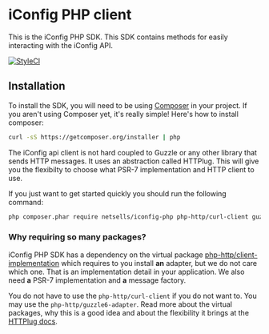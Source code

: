 # iConfig PHP client

This is the iConfig PHP SDK. This SDK contains methods for easily interacting 
with the iConfig API. 

[![StyleCI](https://styleci.io/repos/70829548/shield?branch=master)](https://styleci.io/repos/70829548)

## Installation

To install the SDK, you will need to be using [Composer](http://getcomposer.org/) 
in your project. 
If you aren't using Composer yet, it's really simple! Here's how to install 
composer:

```bash
curl -sS https://getcomposer.org/installer | php
```

The iConfig api client is not hard coupled to Guzzle or any other library that sends HTTP messages. It uses an abstraction 
called HTTPlug. This will give you the flexibilty to choose what PSR-7 implementation and HTTP client to use. 

If you just want to get started quickly you should run the following command: 

```bash
php composer.phar require netsells/iconfig-php php-http/curl-client guzzlehttp/psr7
```

### Why requiring so many packages?

iConfig PHP SDK has a dependency on the virtual package
[php-http/client-implementation](https://packagist.org/providers/php-http/client-implementation) which requires to you install **an** adapter, but we do not care which one. That is an implementation detail in your application. We also need **a** PSR-7 implementation and **a** message factory. 

You do not have to use the `php-http/curl-client` if you do not want to. You may use the `php-http/guzzle6-adapter`. Read more about the virtual packages, why this is a good idea and about the flexibility it brings at the [HTTPlug docs](http://docs.php-http.org/en/latest/httplug/users.html).